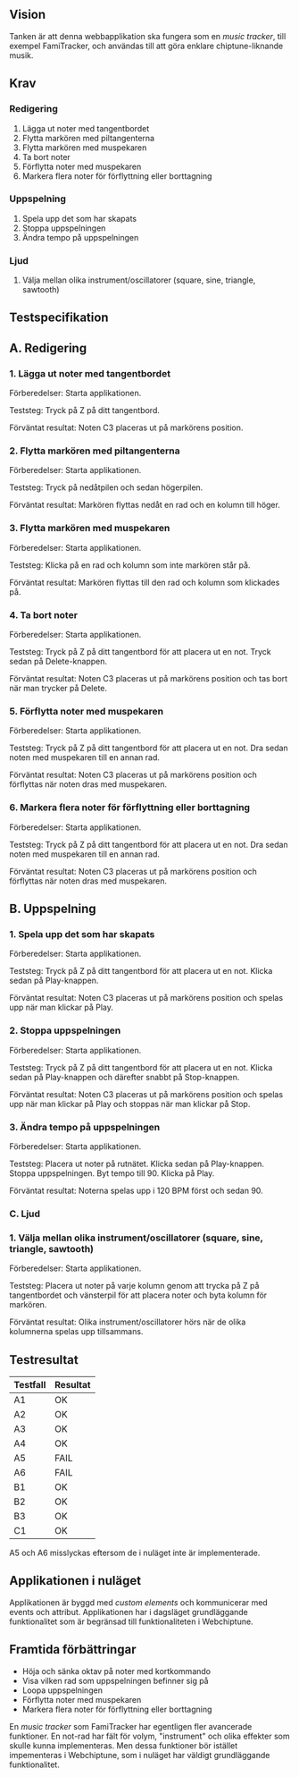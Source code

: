 ## Vision

Tanken är att denna webbapplikation ska fungera som en *music tracker*, till exempel FamiTracker, och användas till att göra enklare chiptune-liknande musik.

## Krav

### Redigering

1. Lägga ut noter med tangentbordet
2. Flytta markören med piltangenterna
3. Flytta markören med muspekaren
4. Ta bort noter
5. Förflytta noter med muspekaren
6. Markera flera noter för förflyttning eller borttagning

### Uppspelning

1. Spela upp det som har skapats
2. Stoppa uppspelningen
3. Ändra tempo på uppspelningen

### Ljud

1. Välja mellan olika instrument/oscillatorer (square, sine, triangle, sawtooth)


## Testspecifikation

## A. Redigering

### 1. Lägga ut noter med tangentbordet
Förberedelser: Starta applikationen.

Teststeg: Tryck på Z på ditt tangentbord.

Förväntat resultat: Noten C3 placeras ut på markörens position.

### 2. Flytta markören med piltangenterna
Förberedelser: Starta applikationen.

Teststeg: Tryck på nedåtpilen och sedan högerpilen.

Förväntat resultat: Markören flyttas nedåt en rad och en kolumn till höger.


### 3. Flytta markören med muspekaren
Förberedelser: Starta applikationen.

Teststeg: Klicka på en rad och kolumn som inte markören står på.

Förväntat resultat: Markören flyttas till den rad och kolumn som klickades på.

### 4. Ta bort noter
Förberedelser: Starta applikationen.

Teststeg: Tryck på Z på ditt tangentbord för att placera ut en not. Tryck sedan på Delete-knappen.

Förväntat resultat: Noten C3 placeras ut på markörens position och tas bort när man trycker på Delete.

### 5. Förflytta noter med muspekaren
Förberedelser: Starta applikationen.

Teststeg: Tryck på Z på ditt tangentbord för att placera ut en not. Dra sedan noten med muspekaren till en annan rad.

Förväntat resultat: Noten C3 placeras ut på markörens position och förflyttas när noten dras med muspekaren.

### 6. Markera flera noter för förflyttning eller borttagning
Förberedelser: Starta applikationen.

Teststeg: Tryck på Z på ditt tangentbord för att placera ut en not. Dra sedan noten med muspekaren till en annan rad.

Förväntat resultat: Noten C3 placeras ut på markörens position och förflyttas när noten dras med muspekaren.


## B. Uppspelning
### 1. Spela upp det som har skapats
Förberedelser: Starta applikationen.

Teststeg: Tryck på Z på ditt tangentbord för att placera ut en not. Klicka sedan på Play-knappen.

Förväntat resultat: Noten C3 placeras ut på markörens position och spelas upp när man klickar på Play.

### 2. Stoppa uppspelningen
Förberedelser: Starta applikationen.

Teststeg: Tryck på Z på ditt tangentbord för att placera ut en not. Klicka sedan på Play-knappen och därefter snabbt på Stop-knappen.

Förväntat resultat: Noten C3 placeras ut på markörens position och spelas upp när man klickar på Play och stoppas när man klickar på Stop.

### 3. Ändra tempo på uppspelningen
Förberedelser: Starta applikationen.

Teststeg: Placera ut noter på rutnätet. Klicka sedan på Play-knappen. Stoppa uppspelningen. Byt tempo till 90. Klicka på Play.

Förväntat resultat: Noterna spelas upp i 120 BPM först och sedan 90.

### C. Ljud

### 1. Välja mellan olika instrument/oscillatorer (square, sine, triangle, sawtooth)
Förberedelser: Starta applikationen.

Teststeg: Placera ut noter på varje kolumn genom att trycka på Z på tangentbordet och vänsterpil för att placera noter och byta kolumn för markören.

Förväntat resultat: Olika instrument/oscillatorer hörs när de olika kolumnerna spelas upp tillsammans.

## Testresultat

| Testfall | Resultat |
|----------|----------|
| A1 | OK |
| A2 | OK |
| A3 | OK |
| A4 | OK |
| A5 | FAIL |
| A6 | FAIL |
| B1 | OK |
| B2 | OK |
| B3 | OK |
| C1 | OK |

A5 och A6 misslyckas eftersom de i nuläget inte är implementerade.

## Applikationen i nuläget

Applikationen är byggd med *custom elements* och kommunicerar med events och attribut. Applikationen har i dagsläget grundläggande funktionalitet som är begränsad till funktionaliteten i Webchiptune.

## Framtida förbättringar

- Höja och sänka oktav på noter med kortkommando
- Visa vilken rad som uppspelningen befinner sig på
- Loopa uppspelningen
- Förflytta noter med muspekaren
- Markera flera noter för förflyttning eller borttagning

En *music tracker* som FamiTracker har egentligen fler avancerade funktioner. En not-rad har fält för volym, "instrument" och olika effekter som skulle kunna implementeras. Men dessa funktioner bör istället impementeras i Webchiptune, som i nuläget har väldigt grundläggande funktionalitet.